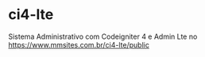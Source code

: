 # ci4-lte
Sistema Administrativo com Codeigniter 4 e Admin Lte no https://www.mmsites.com.br/ci4-lte/public
